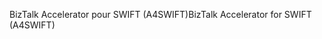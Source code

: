 <span data-ttu-id="be895-101">BizTalk Accelerator pour SWIFT (A4SWIFT)</span><span class="sxs-lookup"><span data-stu-id="be895-101">BizTalk Accelerator for SWIFT (A4SWIFT)</span></span>